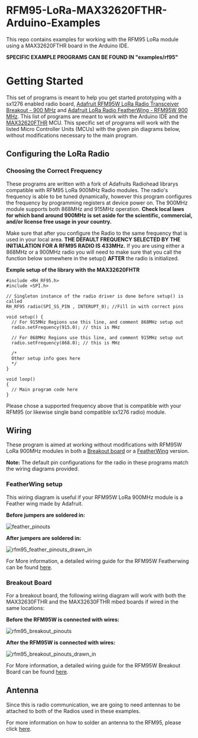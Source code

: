 # RFM95-LoRa-MAX32620FTHR-Arduino-Examples
This repo contains examples for working with the RFM95 LoRa module using a MAX32620FTHR board in the Arduino IDE. 

**SPECIFIC EXAMPLE PROGRAMS CAN BE FOUND IN "examples/rf95"**


# Getting Started
This set of programs is meant to help you get started prototyping with a sx1276 enabled radio board, [Adafruit RFM95W LoRa Radio Transceiver Breakout - 900 MHz](https://www.adafruit.com/product/3072) and [Adafruit LoRa Radio FeatherWing - RFM95W 900 MHz](https://www.adafruit.com/product/3231). This list of programs are meant to work with the Arduino IDE and the [MAX32620FTHR](https://www.maximintegrated.com/en/products/microcontrollers/MAX32620FTHR.html) MCU. This specific set of programs will work with the listed Micro Controller Units (MCUs) with the given pin diagrams below, without modifications necessary to the main program.

## Configuring the LoRa Radio

### Choosing the Correct Frequency
These programs are written with a fork of Adafruits Radiohead librarys compatible with RFM95 LoRa 900MHz Radio modules. The radio's frequency is able to be tuned dynamically, however this program configures the frequency by programming registers at device power on. The 900MHz module supports both 868MHz and 915MHz operation. **Check local laws for which band around 900MHz is set aside for the scientific, commercial, and/or license free usage in your country.**

Make sure that after you configure the Radio to the same frequency that is used in your local area. **THE DEFAULT FREQUENCY SELECTED BY THE INITIALATION FOR A RFM95 RADIO IS 433MHz.** If you are using either a 868MHz or a 900MHz radio you will need to make sure that you call the function below somewhere in the setup() **AFTER** the radio is initialized.

**Exmple setup of the library with the MAX32620FHTR**

```
#include <RH_RF95.h>
#include <SPI.h>

// Singleton instance of the radio driver is done before setup() is called
RH_RF95 radio(SPI_SS_PIN , INTERUPT_0); //Fill in with correct pins

void setup() {
  // For 915MHz Regions use this line, and comment 868MHz setup out
  radio.setFrequency(915.0); // this is MHz

  // For 868MHz Regions use this line, and comment 915MHz setup out
  radio.setFrequency(868.0); // this is MHz

  /*
  Other setup info goes here
  */
}

void loop()
{
  // Main program code here
}
```

Please chose a supported frequency above that is compatible with your RFM95 (or likewise single band compatible sx1276 radio) module.

## Wiring
These program is aimed at working without modifications with RFM95W LoRa 900MHz modules in both a [Breakout board](https://www.adafruit.com/product/3072) or a [FeatherWing](https://www.adafruit.com/product/3231) version.

**Note:** The default pin configurations for the radio in these programs match the wiring diagrams provided. 

### FeatherWing setup
This wiring diagram is useful if your RFM95W LoRa 900MHz module is a Feather wing made by Adafruit.

**Before jumpers are soldered in:**

![feather_pinouts](https://user-images.githubusercontent.com/12534456/41125881-9d9bc9ee-6a5a-11e8-9f1b-2be7af252a4b.jpg)


**After jumpers are soldered in:**

![rfm95_feather_pinouts_drawn_in](https://user-images.githubusercontent.com/12534456/41125880-9b388d40-6a5a-11e8-8d99-ce34b21f5cfe.jpg)


For More information, a detailed wiring guide for the RFM95W Featherwing can be found [here](https://learn.adafruit.com/radio-featherwing/pinoutsc).


### Breakout Board
For a breakout board, the following wiring diagram will work with both the MAX32630FTHR and the MAX32630FTHR mbed boards if wired in the same locations:


**Before the RFM95W is connected with wires:**

![rfm95_breakout_pinouts](https://user-images.githubusercontent.com/12534456/41125877-9b03446e-6a5a-11e8-9772-320f06f9d7d3.jpg)

**After the RFM95W is connected with wires:**

![rfm95_breakout_pinouts_drawn_in](https://user-images.githubusercontent.com/12534456/41125878-9b1f364c-6a5a-11e8-812d-60e4672ff83e.jpg)


For More information, a detailed wiring guide for the RFM95W Breakout Board can be found [here](https://learn.adafruit.com/adafruit-rfm69hcw-and-rfm96-rfm95-rfm98-lora-packet-padio-breakouts/pinouts).

## Antenna

Since this is radio communication, we are going to need antennas to be attached to both of the Radios used in these examples. 

For more information on how to solder an antenna to the RFM95, please click [here](https://learn.adafruit.com/radio-featherwing/assembly).
